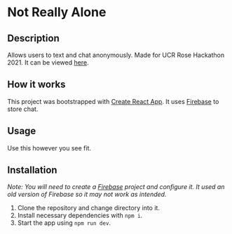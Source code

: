 # Not Really Alone

## Description
Allows users to text and chat anonymously. Made for UCR Rose Hackathon 2021. It can be viewed [here](https://devpost.com/software/we-re-not-alone).

## How it works

This project was bootstrapped with [Create React App](https://github.com/facebook/create-react-app). It uses [Firebase](https://firebase.google.com/) to store chat.

## Usage

Use this however you see fit.

## Installation
*Note: You will need to create a [Firebase](https://firebase.google.com/) project and configure it. It used an old version of Firebase so it may not work as intended.*

1. Clone the repository and change directory into it.
2. Install necessary dependencies with `npm i`.
3. Start the app using `npm run dev`.
